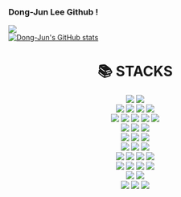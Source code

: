 ### Dong-Jun Lee Github !
<a href="https://velog.io/@papicc45"><img src="https://img.shields.io/badge/Velog-20C997?style=for-the-badge&logo=velog&logoColor=white"> </a>
<br/>
[![Dong-Jun's GitHub stats](https://github-readme-stats.vercel.app/api?username=papicc45&theme=radical)](https://github.com/anuraghazra/github-readme-stats)
<div align=center><h1>📚 STACKS</h1></div>
<div align=center> 
  <img src="https://img.shields.io/badge/java-007396?style=plastic&logo=java&logoColor=white"> 
  <img src="https://img.shields.io/badge/c-A8B9CC?style=for-the-badge&logo=c%2B%2B&logoColor=white">
  <br>
  
  <img src="https://img.shields.io/badge/html5-E34F26?style=for-the-badge&logo=html5&logoColor=white"> 
  <img src="https://img.shields.io/badge/css-1572B6?style=for-the-badge&logo=css3&logoColor=white"> 
  <img src="https://img.shields.io/badge/javascript-F7DF1E?style=for-the-badge&logo=javascript&logoColor=black"> 
  <img src="https://img.shields.io/badge/jquery-0769AD?style=for-the-badge&logo=jquery&logoColor=white">
  <br>
  
  <img src="https://img.shields.io/badge/oracle-F80000?style=for-the-badge&logo=oracle&logoColor=white"> 
  <img src="https://img.shields.io/badge/mysql-4479A1?style=for-the-badge&logo=mysql&logoColor=white"> 
  <img src="https://img.shields.io/badge/mariaDB-003545?style=for-the-badge&logo=mariaDB&logoColor=white"> 
  <img src="https://img.shields.io/badge/redis-DC382D?style=for-the-badge&logo=Redis&logoColor=white">
  <img src="https://img.shields.io/badge/mongodb-47A248?style=for-the-badge&logo=mongodb&logoColor=white">
  <br>
  
  <img src="https://img.shields.io/badge/react-61DAFB?style=for-the-badge&logo=react&logoColor=black"> 
  <img src="https://img.shields.io/badge/node.js-339933?style=for-the-badge&logo=Node.js&logoColor=white">
  <img src="https://img.shields.io/badge/Bun-FFDF6F?style=for-the-badge&logo=Bun&logoColor=white">
  <br>
  <img src="https://img.shields.io/badge/sequelize-52B0E7?style=for-the-badge&logo=sequelize&logoColor=white"> 
  <img src="https://img.shields.io/badge/prisma-2D3748?style=for-the-badge&logo=prisma&logoColor=white"> 
  <img src="https://img.shields.io/badge/mongoose-F04D35?style=for-the-badge&logo=mongoose&logoColor=white">
  <br>
  <img src="https://img.shields.io/badge/Spring-6DB33F?style=for-the-badge&logo=spring&logoColor=white"> 
  <img src="https://img.shields.io/badge/Express-000000?style=for-the-badge&logo=express&logoColor=white">
  <img src="https://img.shields.io/badge/Elysia-415454?style=for-the-badge&logo=&logoColor=white">
  <br>
  <img src="https://img.shields.io/badge/Linux-FCC624?style=for-the-badge&logo=linux&logoColor=black"> 
  <img src="https://img.shields.io/badge/AWS RDS-527FFF?style=for-the-badge&logo=amazonrds&logoColor=white"> 
  <img src="https://img.shields.io/badge/AWS EC2-FF9900?style=for-the-badge&logo=amazonec2&logoColor=white"> 
  <img src="https://img.shields.io/badge/AWS S3-569A31?style=for-the-badge&logo=amazons3&logoColor=white"> 
  <br>
  <img src="https://img.shields.io/badge/Apache tomcat-F8DC75?style=for-the-badge&logo=apachetomcat&logoColor=black">
  <img src="https://img.shields.io/badge/Nginx-009639?style=for-the-badge&logo=nginx&logoColor=white">
  <img src="https://img.shields.io/badge/Spring Eureka-009639?style=for-the-badge&logo=eureka&logoColor=white">
  <img src="https://img.shields.io/badge/Apache Kafka-231F20?style=for-the-badge&logo=apachekafka&logoColor=white">
  <br>
  
  <img src="https://img.shields.io/badge/Github-181717?style=for-the-badge&logo=github&logoColor=white">
  <img src="https://img.shields.io/badge/Git-F05032?style=for-the-badge&logo=git&logoColor=white">
  <br>
  <img src="https://img.shields.io/badge/Git Action-2088FF?style=for-the-badge&logo=github actions&logoColor=white"> 
  <img src="https://img.shields.io/badge/Jenkins-D24939?style=for-the-badge&logo=jenkins&logoColor=white"> 
  <img src="https://img.shields.io/badge/Docker-2496ED?style=for-the-badge&logo=docker&logoColor=white"> 
</div>
<!--
**papicc45/papicc45** is a ✨ _special_ ✨ repository because its `README.md` (this file) appears on your GitHub profile.

Here are some ideas to get you started:

- 🔭 I’m currently working on ...
- 🌱 I’m currently learning ...
- 👯 I’m looking to collaborate on ...
- 🤔 I’m looking for help with ...
- 💬 Ask me about ...
- 📫 How to reach me: ...
- 😄 Pronouns: ...
- ⚡ Fun fact: ...
-->
